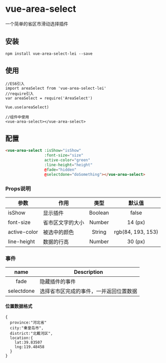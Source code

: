 # vue-area-select
一个简单的省区市滑动选择插件

## 安装
```JS
npm install vue-area-select-lei --save
```

## 使用
```JS
//ES6引入
import areaSelect from 'vue-area-select-lei'
//require引入
var areaSelect = require('AreaSelect')

Vue.use(areaSelect)

//组件中使用
<vue-area-select></vue-area-select>
```

## 配置

```html
<vue-area-select :isShow="isShow"
                 :font-size="size"
                 active-color="green"
                 :line-height="height"
                 @fade="hidden"
                 @selectdone="doSomething"></vue-area-select>
```

### Props说明

|    参数    |    作用   |   类型   | 默认值 |
| -----------------  | ---------------- | :--------: | :----------: |
| isShow        | 显示插件 |Boolean | false
| font-size       | 省市区文字的大小 |Number| 14 (px)
| active-color        | 被选中的颜色 |String | rgb(84, 193, 153)
| line-height        | 数据的行高 |Number | 30 (px)


### 事件

| name | Description   |
| :--------:   | -----  |
|    fade    |  隐藏插件的事件
|    selectdone    |  选择省市区完成的事件，一并返回位置数据

#### 位置数据格式
```JS
{
  province:"河北省"
  city:"秦皇岛市",
  district:"北戴河区",
  location:{
    lat:39.83507
    lng:119.48458
  }
}
```
